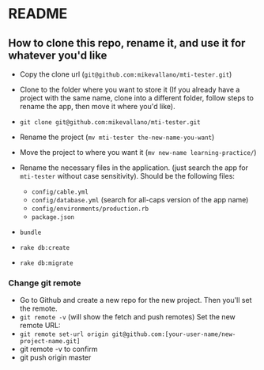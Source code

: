 # README

## How to clone this repo, rename it, and use it for whatever you'd like

- Copy the clone url (`git@github.com:mikevallano/mti-tester.git`)
- Clone to the folder where you want to store it (If you already have a project with the same name,
clone into a different folder, follow steps to rename the app, then move it where you'd like).
- `git clone git@github.com:mikevallano/mti-tester.git`
- Rename the project (`mv mti-tester the-new-name-you-want`)
- Move the project to where you want it (`mv new-name learning-practice/`)
- Rename the necessary files in the application. (just search the app for  `mti-tester` without case sensitivity).
Should be the following files:
  - `config/cable.yml`
  - `config/database.yml` (search for all-caps version of the app name)
  - `config/environments/production.rb`
  - `package.json`

- `bundle`
- `rake db:create`
- `rake db:migrate`

### Change git remote
- Go to Github and create a new repo for the new project. Then you'll set the remote.
- `git remote -v` (will show the fetch and push remotes)
Set the new remote URL:
- `git remote set-url origin git@github.com:[your-user-name/new-project-name.git]`
- git remote -v to confirm
- git push origin master
